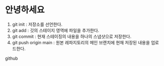 # 안녕하세요

1. git init : 저장소를 선언한다.
2. git add : 깃의 스테이지 영역에 파일을 추가한다.
3. git commit : 현재 스테이징의 내용을 하나의 스냅샷으로 저장한다.
4. git push origin main : 원본 레파지토리의 메인 브랜치에 현재 저장된 내용을 업로드한다.

github
